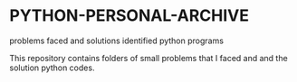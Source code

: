# PYTHON-PERSONAL-ARCHIVE
problems faced and solutions identified python programs

This repository contains folders of small problems that I faced and and the solution python codes.

